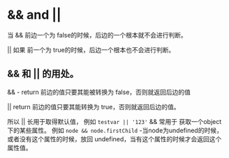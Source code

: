# && and ||

当 && 前边一个为 false的时候，后边的一个根本就不会进行判断。

|| 如果 前一个为 true的时候，后边一个根本也不会进行判断。

## && 和 || 的用处。

&& - return 前边的值只要其能被转换为 false，否则就返回后边的值

|| return 前边的值只要其能转换为 true，否则就返回后边的值。

所以 || 长用于取得默认值， 例如 ` testvar || '123' `
&& 常用于 获取一个object下的某些属性。 例如 ` node && node.firstChild ` -当node为undefined的时候，或者没有这个属性的时候，放回 undefined，当有这个属性的时候才会返回这个属性值。